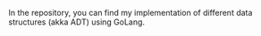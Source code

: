 In the repository, you can find my implementation of different data structures (akka ADT) using GoLang.
